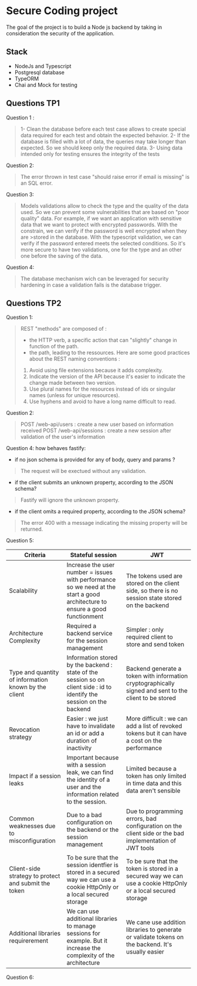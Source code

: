 # Secure Coding project #

The goal of the project is to build a Node js backend by taking in consideration the security of the application.

## Stack ##
* NodeJs and Typescript
* Postgresql database
* TypeORM
* Chai and Mock for testing

## Questions TP1 ##

Question 1 :
> 1- Clean the database before each test case allows to create special data required for each test and obtain the expected behavior.
> 2- If the database is filled with a lot of data, the queries may take longer than expected. So we should keep only the required data.
> 3- Using data intended only for testing ensures the integrity of the tests

Question 2:
>The error thrown in test case "should raise error if email is missing" is an SQL error.

Question 3:
>Models validations allow to check the type and the quality of the data used. So we can prevent some vulnerabilities that are based on "poor quality" data.
>For example, if we want an application with sensitive data that we want to protect with encrypted passwords. With the constrain, we can verify if the password is well encrypted when they are >stored in the database. 
>With the typescript validation, we can verify if the password entered meets the selected conditions. 
>So it's more secure to have two validations, one for the type and an other one before the saving of the data.

Question 4:
>The database mechanism wich can be leveraged for security hardening in case a validation fails is the database trigger.

## Questions TP2 ##

Question 1:
>REST "methods" are composed of :
>- the  HTTP verb, a specific action that can "slightly" change in function of the path.
>- the path, leading to the ressources.
>Here are some good practices about the REST naming conventions :
>1) Avoid using file extensions because it adds complexity.
>2) Indicate the version of the API because it's easier to indicate the change made between two version.
>3) Use plural names for the resources instead of ids or singular names (unless for unique resources).
>4) Use hyphens and avoid to have a long name difficult to read.

Question 2:
>POST /web-api/users : create a new user based on information received
>POST /web-api/sessions : create a new session after validation of the user's information

Question 4: how behaves fastify:
- if no json schema is provided for any of body, query and params ?
>The request will be exectued without any validation.
- if the client submits an unknown property, according to the JSON schema?
>Fastify will ignore the unknown property.
- if the client omits a required property, according to the JSON schema?
>The error 400 with a message indicating the missing property will be returned.

Question 5:


| Criteria                                             | Stateful session                                                                                                            | JWT                                                                                                         |
|------------------------------------------------------|-----------------------------------------------------------------------------------------------------------------------------|-------------------------------------------------------------------------------------------------------------|
| Scalability                                          |Increase the user number = issues with performance so we need at the start a good architecture to ensure a good functionment |The tokens used are stored on the client side, so there is no session state stored on the backend            |
| Architecture Complexity                              |Required a backend service for the session management                                                                        |Simpler : only required client to store and send token                                                       |
| Type and quantity of information known by the client |Information stored by the backend : state of the session so on client side : id to identify the session on the backend       |Backend generate a token with information cryptographically signed and sent to the client to be stored       |
| Revocation strategy                                  |Easier : we just have to invalidate an id or add a duration of inactivity                                                    |More difficult : we can add a list of revoked tokens but it can have a cost on the performance               |
| Impact if a session leaks                            |Important because with a session leak, we can find the identity of a user and the information related to the session.        |Limited because a token has only limited in time data and this data aren't sensible                          |
| Common weaknesses due to misconfiguration            |Due to a bad configuration on the backend or the session management                                                          |Due to programming errors, bad configuration on the client side or the bad implementation of JWT tools       |
| Client-side strategy to protect and submit the token |To be sure that the session identfier is stored in a secured way we can use a cookie HttpOnly or a local secured storage     |To be sure that the token is stored in a secured way we can use a cookie HttpOnly or a local secured storage |
| Additional libraries requirerement                   |We can use additional libraries to manage sessions for example. But it increase the complexity of the architecture           |We cane use addition libraries to generate or validate tokens on the backend. It's usually easier            |

Question 6:
